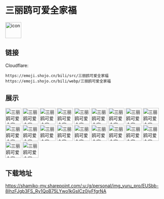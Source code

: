 # 三丽鸥可爱全家福
<img src="https://emoji.shojo.cn/bili/src/三丽鸥可爱全家福/icon.png" width="50" height="50" alt="icon">

## 链接
Cloudflare:
```
https://emoji.shojo.cn/bili/src/三丽鸥可爱全家福
https://emoji.shojo.cn/bili/webp/三丽鸥可爱全家福
```
## 展示
<img src="https://emoji.shojo.cn/bili/src/三丽鸥可爱全家福/三丽鸥可爱全家福-hihihi.png" width="50" height="50" alt="三丽鸥可爱全家福-hihihi">
<img src="https://emoji.shojo.cn/bili/src/三丽鸥可爱全家福/三丽鸥可爱全家福-蕉个朋友.png" width="50" height="50" alt="三丽鸥可爱全家福-蕉个朋友">
<img src="https://emoji.shojo.cn/bili/src/三丽鸥可爱全家福/三丽鸥可爱全家福-给你.png" width="50" height="50" alt="三丽鸥可爱全家福-给你">
<img src="https://emoji.shojo.cn/bili/src/三丽鸥可爱全家福/三丽鸥可爱全家福-思考.png" width="50" height="50" alt="三丽鸥可爱全家福-思考">
<img src="https://emoji.shojo.cn/bili/src/三丽鸥可爱全家福/三丽鸥可爱全家福-咦.png" width="50" height="50" alt="三丽鸥可爱全家福-咦">
<img src="https://emoji.shojo.cn/bili/src/三丽鸥可爱全家福/三丽鸥可爱全家福-吃瓜瓜.png" width="50" height="50" alt="三丽鸥可爱全家福-吃瓜瓜">
<img src="https://emoji.shojo.cn/bili/src/三丽鸥可爱全家福/三丽鸥可爱全家福-发送可爱.png" width="50" height="50" alt="三丽鸥可爱全家福-发送可爱">
<img src="https://emoji.shojo.cn/bili/src/三丽鸥可爱全家福/三丽鸥可爱全家福-盯.png" width="50" height="50" alt="三丽鸥可爱全家福-盯">
<img src="https://emoji.shojo.cn/bili/src/三丽鸥可爱全家福/三丽鸥可爱全家福-分享蛋糕.png" width="50" height="50" alt="三丽鸥可爱全家福-分享蛋糕">
<img src="https://emoji.shojo.cn/bili/src/三丽鸥可爱全家福/三丽鸥可爱全家福-这边请.png" width="50" height="50" alt="三丽鸥可爱全家福-这边请">
<img src="https://emoji.shojo.cn/bili/src/三丽鸥可爱全家福/三丽鸥可爱全家福-变成瓜.png" width="50" height="50" alt="三丽鸥可爱全家福-变成瓜">
<img src="https://emoji.shojo.cn/bili/src/三丽鸥可爱全家福/三丽鸥可爱全家福-做甜品.png" width="50" height="50" alt="三丽鸥可爱全家福-做甜品">
<img src="https://emoji.shojo.cn/bili/src/三丽鸥可爱全家福/三丽鸥可爱全家福-喏.png" width="50" height="50" alt="三丽鸥可爱全家福-喏">
<img src="https://emoji.shojo.cn/bili/src/三丽鸥可爱全家福/三丽鸥可爱全家福-来一杯.png" width="50" height="50" alt="三丽鸥可爱全家福-来一杯">
<img src="https://emoji.shojo.cn/bili/src/三丽鸥可爱全家福/三丽鸥可爱全家福-嘻嘻.png" width="50" height="50" alt="三丽鸥可爱全家福-嘻嘻">
<img src="https://emoji.shojo.cn/bili/src/三丽鸥可爱全家福/三丽鸥可爱全家福-看我.png" width="50" height="50" alt="三丽鸥可爱全家福-看我">
<img src="https://emoji.shojo.cn/bili/src/三丽鸥可爱全家福/三丽鸥可爱全家福-贴贴.png" width="50" height="50" alt="三丽鸥可爱全家福-贴贴">
<img src="https://emoji.shojo.cn/bili/src/三丽鸥可爱全家福/三丽鸥可爱全家福-闪亮登场.png" width="50" height="50" alt="三丽鸥可爱全家福-闪亮登场">
<img src="https://emoji.shojo.cn/bili/src/三丽鸥可爱全家福/三丽鸥可爱全家福-发呆中.png" width="50" height="50" alt="三丽鸥可爱全家福-发呆中">
<img src="https://emoji.shojo.cn/bili/src/三丽鸥可爱全家福/三丽鸥可爱全家福-可爱融化.png" width="50" height="50" alt="三丽鸥可爱全家福-可爱融化">

## 下载地址

https://shamiko-my.sharepoint.com/:u:/g/personal/img_yuru_pro/EUSbb-8IhzFJgb3FS_Ry1QoB75LYwo1kGsICz0iyFfgrNA